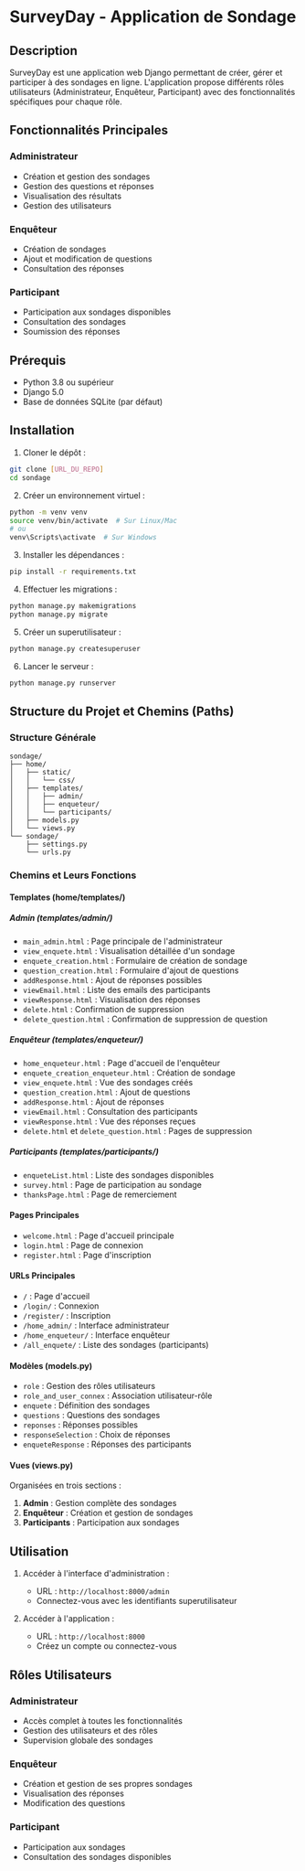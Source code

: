 # SurveyDay - Application de Sondage

## Description
SurveyDay est une application web Django permettant de créer, gérer et participer à des sondages en ligne. L'application propose différents rôles utilisateurs (Administrateur, Enquêteur, Participant) avec des fonctionnalités spécifiques pour chaque rôle.

## Fonctionnalités Principales

### Administrateur
- Création et gestion des sondages
- Gestion des questions et réponses
- Visualisation des résultats
- Gestion des utilisateurs

### Enquêteur
- Création de sondages
- Ajout et modification de questions
- Consultation des réponses

### Participant
- Participation aux sondages disponibles
- Consultation des sondages
- Soumission des réponses

## Prérequis
- Python 3.8 ou supérieur
- Django 5.0
- Base de données SQLite (par défaut)

## Installation

1. Cloner le dépôt :
```bash
git clone [URL_DU_REPO]
cd sondage
```

2. Créer un environnement virtuel :
```bash
python -m venv venv
source venv/bin/activate  # Sur Linux/Mac
# ou
venv\Scripts\activate  # Sur Windows
```

3. Installer les dépendances :
```bash
pip install -r requirements.txt
```

4. Effectuer les migrations :
```bash
python manage.py makemigrations
python manage.py migrate
```

5. Créer un superutilisateur :
```bash
python manage.py createsuperuser
```

6. Lancer le serveur :
```bash
python manage.py runserver
```

## Structure du Projet et Chemins (Paths)

### Structure Générale
```
sondage/
├── home/
│   ├── static/
│   │   └── css/
│   ├── templates/
│   │   ├── admin/
│   │   ├── enqueteur/
│   │   └── participants/
│   ├── models.py
│   └── views.py
└── sondage/
    ├── settings.py
    └── urls.py
```

### Chemins et Leurs Fonctions

#### Templates (home/templates/)
##### Admin (templates/admin/)
- `main_admin.html` : Page principale de l'administrateur
- `view_enquete.html` : Visualisation détaillée d'un sondage
- `enquete_creation.html` : Formulaire de création de sondage
- `question_creation.html` : Formulaire d'ajout de questions
- `addResponse.html` : Ajout de réponses possibles
- `viewEmail.html` : Liste des emails des participants
- `viewResponse.html` : Visualisation des réponses
- `delete.html` : Confirmation de suppression
- `delete_question.html` : Confirmation de suppression de question

##### Enquêteur (templates/enqueteur/)
- `home_enqueteur.html` : Page d'accueil de l'enquêteur
- `enquete_creation_enqueteur.html` : Création de sondage
- `view_enquete.html` : Vue des sondages créés
- `question_creation.html` : Ajout de questions
- `addResponse.html` : Ajout de réponses
- `viewEmail.html` : Consultation des participants
- `viewResponse.html` : Vue des réponses reçues
- `delete.html` et `delete_question.html` : Pages de suppression

##### Participants (templates/participants/)
- `enqueteList.html` : Liste des sondages disponibles
- `survey.html` : Page de participation au sondage
- `thanksPage.html` : Page de remerciement

#### Pages Principales
- `welcome.html` : Page d'accueil principale
- `login.html` : Page de connexion
- `register.html` : Page d'inscription

#### URLs Principales
- `/` : Page d'accueil
- `/login/` : Connexion
- `/register/` : Inscription
- `/home_admin/` : Interface administrateur
- `/home_enqueteur/` : Interface enquêteur
- `/all_enquete/` : Liste des sondages (participants)

#### Modèles (models.py)
- `role` : Gestion des rôles utilisateurs
- `role_and_user_connex` : Association utilisateur-rôle
- `enquete` : Définition des sondages
- `questions` : Questions des sondages
- `reponses` : Réponses possibles
- `responseSelection` : Choix de réponses
- `enqueteResponse` : Réponses des participants

#### Vues (views.py)
Organisées en trois sections :
1. **Admin** : Gestion complète des sondages
2. **Enquêteur** : Création et gestion de sondages
3. **Participants** : Participation aux sondages

## Utilisation

1. Accéder à l'interface d'administration :
   - URL : `http://localhost:8000/admin`
   - Connectez-vous avec les identifiants superutilisateur

2. Accéder à l'application :
   - URL : `http://localhost:8000`
   - Créez un compte ou connectez-vous

## Rôles Utilisateurs

### Administrateur
- Accès complet à toutes les fonctionnalités
- Gestion des utilisateurs et des rôles
- Supervision globale des sondages

### Enquêteur
- Création et gestion de ses propres sondages
- Visualisation des réponses
- Modification des questions

### Participant
- Participation aux sondages
- Consultation des sondages disponibles
